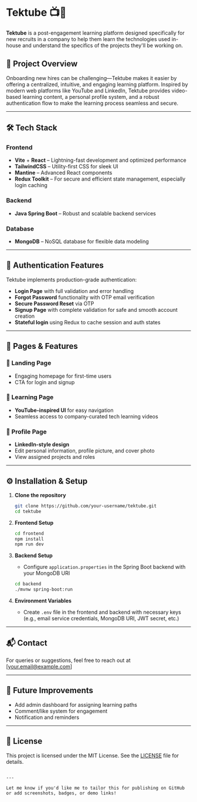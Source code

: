 # Tektube 📺🚀

**Tektube** is a post-engagement learning platform designed specifically for new recruits in a company to help them learn the technologies used in-house and understand the specifics of the projects they'll be working on.

## 🌟 Project Overview

Onboarding new hires can be challenging—Tektube makes it easier by offering a centralized, intuitive, and engaging learning platform. Inspired by modern web platforms like YouTube and LinkedIn, Tektube provides video-based learning content, a personal profile system, and a robust authentication flow to make the learning process seamless and secure.

---

## 🛠️ Tech Stack

### Frontend
- **Vite** + **React** – Lightning-fast development and optimized performance
- **TailwindCSS** – Utility-first CSS for sleek UI
- **Mantine** – Advanced React components
- **Redux Toolkit** – For secure and efficient state management, especially login caching

### Backend
- **Java Spring Boot** – Robust and scalable backend services

### Database
- **MongoDB** – NoSQL database for flexible data modeling

---

## 🔐 Authentication Features

Tektube implements production-grade authentication:
- **Login Page** with full validation and error handling
- **Forgot Password** functionality with OTP email verification
- **Secure Password Reset** via OTP
- **Signup Page** with complete validation for safe and smooth account creation
- **Stateful login** using Redux to cache session and auth states

---

## 📄 Pages & Features

### 🔸 Landing Page
- Engaging homepage for first-time users
- CTA for login and signup

### 🔸 Learning Page
- **YouTube-inspired UI** for easy navigation
- Seamless access to company-curated tech learning videos

### 🔸 Profile Page
- **LinkedIn-style design**
- Edit personal information, profile picture, and cover photo
- View assigned projects and roles

---

## ⚙️ Installation & Setup

1. **Clone the repository**
   ```bash
   git clone https://github.com/your-username/tektube.git
   cd tektube
   ```

2. **Frontend Setup**
   ```bash
   cd frontend
   npm install
   npm run dev
   ```

3. **Backend Setup**
   - Configure `application.properties` in the Spring Boot backend with your MongoDB URI
   ```bash
   cd backend
   ./mvnw spring-boot:run
   ```

4. **Environment Variables**
   - Create `.env` file in the frontend and backend with necessary keys (e.g., email service credentials, MongoDB URI, JWT secret, etc.)

---

## 📬 Contact

For queries or suggestions, feel free to reach out at [your.email@example.com]

---

## 📌 Future Improvements
- Add admin dashboard for assigning learning paths
- Comment/like system for engagement
- Notification and reminders

---

## 📄 License
This project is licensed under the MIT License. See the [LICENSE](LICENSE) file for details.
```

---

Let me know if you'd like me to tailor this for publishing on GitHub or add screenshots, badges, or demo links!

